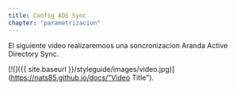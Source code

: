 ```yaml
---
title: Config ADS Sync
chapter: "parametrizacion"
---
```


El siguiente video realizaremoos una soncronizacion Aranda Active Directory Sync.

[![]({{ site.baseurl }}/styleguide/images/video.jpg)](https://nats85.github.io/docs/"Video Title").
